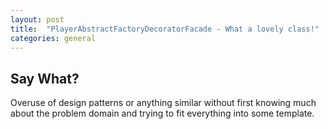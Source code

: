 ```yaml
---
layout: post
title:  "PlayerAbstractFactoryDecoratorFacade - What a lovely class!"
categories: general
---
```

## Say What?
Overuse of design patterns or anything similar without first knowing much about the problem domain and trying to fit everything into some template.
